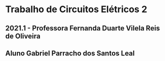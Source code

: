 # Trabalho de Circuitos Elétricos 2
## 2021.1 - Professora Fernanda Duarte Vilela Reis de Oliveira
## Aluno Gabriel Parracho dos Santos Leal